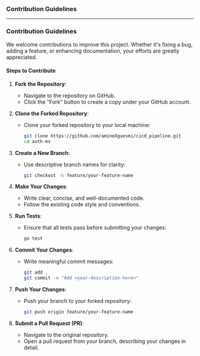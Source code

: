 ### **Contribution Guidelines**

---

### **Contribution Guidelines**

We welcome contributions to improve this project. Whether it's fixing a bug, adding a feature, or enhancing documentation, your efforts are greatly appreciated.

#### **Steps to Contribute**

1. **Fork the Repository**:
   - Navigate to the repository on GitHub.
   - Click the "Fork" button to create a copy under your GitHub account.

2. **Clone the Forked Repository**:
   - Clone your forked repository to your local machine:
     ```bash
     git clone https://github.com/amineXguesmi/cicd_pipeline.git
     cd auth-ms
     ```

3. **Create a New Branch**:
   - Use descriptive branch names for clarity:
     ```bash
     git checkout -b feature/your-feature-name
     ```

4. **Make Your Changes**:
   - Write clear, concise, and well-documented code.
   - Follow the existing code style and conventions.

5. **Run Tests**:
   - Ensure that all tests pass before submitting your changes:
     ```bash
     go test
     ```

6. **Commit Your Changes**:
   - Write meaningful commit messages:
     ```bash
     git add .
     git commit -m "Add <your-description-here>"
     ```

7. **Push Your Changes**:
   - Push your branch to your forked repository:
     ```bash
     git push origin feature/your-feature-name
     ```

8. **Submit a Pull Request (PR)**:
   - Navigate to the original repository.
   - Open a pull request from your branch, describing your changes in detail.

